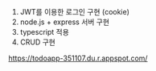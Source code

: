 1. JWT를 이용한 로그인 구현 (cookie) <br/>
2. node.js + express 서버 구현 <br/>
3. typescript 적용 <br/>
4. CRUD 구현


https://todoapp-351107.du.r.appspot.com/
